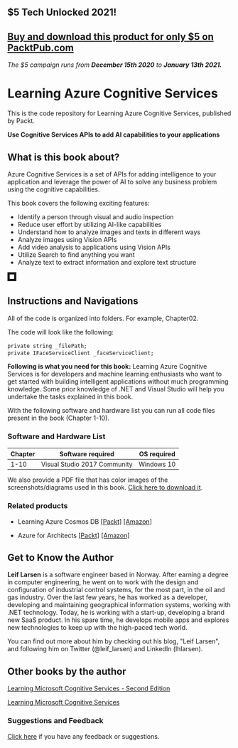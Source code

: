 ## $5 Tech Unlocked 2021!
[Buy and download this product for only $5 on PacktPub.com](https://www.packtpub.com/)
-----
*The $5 campaign         runs from __December 15th 2020__ to __January 13th 2021.__*

# Learning Azure Cognitive Services

This is the code repository for Learning Azure Cognitive Services, published by Packt.

**Use Cognitive Services APIs to add AI capabilities to your applications**

## What is this book about?
Azure Cognitive Services is a set of APIs for adding intelligence to your application and leverage the power of AI to solve any business problem using the cognitive capabilities.

This book covers the following exciting features:
* Identify a person through visual and audio inspection 
* Reduce user effort by utilizing AI-like capabilities 
* Understand how to analyze images and texts in different ways 
* Analyze images using Vision APIs 
* Add video analysis to applications using Vision APIs 
* Utilize Search to find anything you want 
* Analyze text to extract information and explore text structure 

<a href="https://www.packtpub.com/?utm_source=github&utm_medium=banner&utm_campaign=GitHubBanner"><img src="https://raw.githubusercontent.com/PacktPublishing/GitHub/master/GitHub.png" 
alt="https://www.packtpub.com/" border="5" /></a>

## Instructions and Navigations
All of the code is organized into folders. For example, Chapter02.

The code will look like the following:
```
private string _filePath;
private IFaceServiceClient _faceServiceClient;
```

**Following is what you need for this book:**
Learning Azure Cognitive Services is for developers and machine learning enthusiasts who want to get started with building intelligent applications without much programming knowledge. Some prior knowledge of .NET and Visual Studio will help you undertake the tasks explained in this book.

With the following software and hardware list you can run all code files present in the book (Chapter 1-10).
### Software and Hardware List
| Chapter | Software required | OS required |
| -------- | ------------------------------------ | ----------------------------------- |
| 1-10 | Visual Studio 2017 Community | Windows 10 |

We also provide a PDF file that has color images of the screenshots/diagrams used in this book. [Click here to download it](https://www.packtpub.com/sites/default/files/downloads/9781789956658_ColorImages.pdf).

### Related products
* Learning Azure Cosmos DB [[Packt]](https://www.packtpub.com/big-data-and-business-intelligence/learning-azure-cosmos-db?utm_source=github&utm_medium=repository&utm_campaign=9781788476171) [[Amazon]](https://www.amazon.com/dp/B0787CH5MK)

* Azure for Architects [[Packt]](https://www.packtpub.com/virtualization-and-cloud/azure-architects?utm_source=github&utm_medium=repository&utm_campaign=9781788397391) [[Amazon]](https://www.amazon.com/dp/1788397398)

## Get to Know the Author
**Leif Larsen**
is a software engineer based in Norway. After earning a degree in computer engineering, he went on to work with the design and configuration of industrial control systems, for the most part, in the oil and gas industry. Over the last few years, he has worked as a developer, developing and maintaining geographical information systems, working with .NET technology. Today, he is working with a start-up, developing a brand new SaaS product. In his spare time, he develops mobile apps and explores new technologies to keep up with the high-paced tech world.

You can find out more about him by checking out his blog, "Leif Larsen", and following him on Twitter (@leif_larsen) and LinkedIn (lhlarsen).

## Other books by the author
[Learning Microsoft Cognitive Services - Second Edition](https://www.packtpub.com/application-development/learning-microsoft-cognitive-services-second-edition?utm_source=github&utm_medium=repository&utm_campaign=9781788623025)

[Learning Microsoft Cognitive Services](https://www.packtpub.com/application-development/learning-microsoft-cognitive-services?utm_source=github&utm_medium=repository&utm_campaign=9781786467843)

### Suggestions and Feedback
[Click here](https://docs.google.com/forms/d/e/1FAIpQLSdy7dATC6QmEL81FIUuymZ0Wy9vH1jHkvpY57OiMeKGqib_Ow/viewform) if you have any feedback or suggestions.


